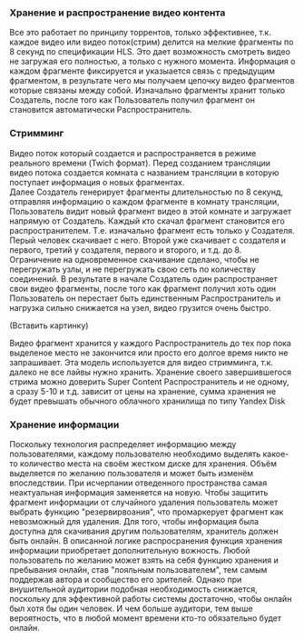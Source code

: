 ### Хранение и распространение видео контента
Все это работает по принципу торрентов, только эффективнее, т.к. каждое видео или видео поток(стрим) делится на мелкие фрагменты по 8 секунд по спецификации HLS. Это дает возможность смотреть видео не загружая его полностью, а только с нужного момента. 
Информация о каждом фрагменте фиксируется и указыается связь с предыдущим фрагментом, в результате чего мы получаем цепочку видео фрагментов которые связаны между собой. Изначально фрагменты хранит только Создатель, после того как Пользователь получил фрагмент он становится автоматически Распространитель. 

### Стримминг
Видео поток который создается и распространяется в режиме реального времени (Twich формат).
Перед созданием трансляции видео потока создается комната с названием трансляции в которую поступает информация о новых фрагментах.  
Далее Создатель генерирует фрагменты длительностью по 8 секунд, отправляя информацию о каждом фрагменте в комнату трансляции, Пользователь видит новый фрагмент видео в этой комнате и загружает напрямую от Создатель. Каждый кто скачал фрагмент становится его распространителем. Т.е. изначально фрагмент есть только у Создателя. Перый человек скачивает с него. Второй уже скачивает с создателя и первого, третий у создателя, первого и второго, и т.д. до 8. Ограничение на одновременное скачивание сделано, чтобы не перегружать узлы, и не перегружать свою сеть по количеству соединений. В результате в начале Создатель один распространяет свои видео фрагменты, после того как фрагмент получил хоть один Пользователь он перестает быть единственным Распространитель и нагрузка сильно снижается на узел, видео грузится очень быстро.

(Вставить картинку)

Видео фрагмент хранится у каждого Распространитель до тех пор пока выделеное место не закончится или просто его долгое время никто не запрашивает. Эта модель используется для видео стримминга, т.к. далеко не все лайвы нужно хранить. 
Хранение своего завершившегося стрима можно доверить Super Content Распространитель и не одному, а сразу 5-10 и т.д. зависит от цены на хранение, сумма хранения не будет превышать обычного облачного хранилища по типу Yandex Disk  

### Хранение информации

Поскольку технология распределяет информацию между пользователями, каждому пользователю необходимо выделять какое-то количество места на своём жестком диске для хранения. 
Объём выделяется по желанию пользователя и может быть изменём впоследствии.
При исчерпании отведенного пространства самая неактуальная информация заменяется на новую. 
Чтобы защитить фрагмент информации от случайного удаления пользователь может выбрать функцию "резервирвоания", что промаркерует фрагмент как невозможный для удаления. 
Для того, чтобы информация была доступна для скачивания другим пользователям, хранитель должен быть онлайн.
В описанной логике распросранения функция хранения информации приобретает дополнительную вожность. Любой пользователь по желанию может взять на себя функцию хранения и пребывания онлайн, став "лояльным пользователем", тем самым поддержав автора и сообщество его зрителей. 
Однако при внушительной аудитории подобная необходимость снижается, поскольку для эффективной работы системы достаточно, чтобы онлайн был хотя бы один человек. И чем больше аудитори, тем выше вероятность, что в любой момент времени кто-то обязательно будет онлайн. 
